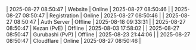 | 2025-08-27 08:50:47 | Website | Online | 2025-08-27 08:50:46 |
| 2025-08-27 08:50:47 | Registration | Online | 2025-08-27 08:50:46 |
| 2025-08-27 08:50:47 | Auth Server | Offline | 2025-08-18 09:33:31 |
| 2025-08-27 08:50:47 | Kezan (PvE) | Offline | 2025-08-03 17:58:02 |
| 2025-08-27 08:50:47 | Gurubashi (PvP) | Offline | 2025-08-23 21:44:06 |
| 2025-08-27 08:50:47 | Cloudflare | Online | 2025-08-27 08:50:46 |
